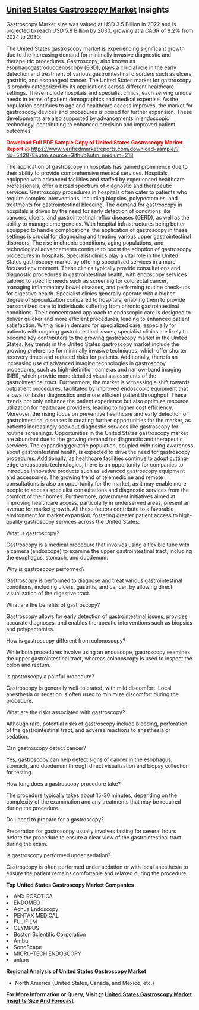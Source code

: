 <h2><a href="https://www.verifiedmarketreports.com/download-sample/?rid=542878&amp;utm_source=Github&amp;utm_medium=218" target="_blank">United States Gastroscopy Market</a> Insights</h2><p>Gastroscopy Market size was valued at USD 3.5 Billion in 2022 and is projected to reach USD 5.8 Billion by 2030, growing at a CAGR of 8.2% from 2024 to 2030.</p><p> <p>The United States gastroscopy market is experiencing significant growth due to the increasing demand for minimally invasive diagnostic and therapeutic procedures. Gastroscopy, also known as esophagogastroduodenoscopy (EGD), plays a crucial role in the early detection and treatment of various gastrointestinal disorders such as ulcers, gastritis, and esophageal cancer. The United States market for gastroscopy is broadly categorized by its applications across different healthcare settings. These include hospitals and specialist clinics, each serving unique needs in terms of patient demographics and medical expertise. As the population continues to age and healthcare access improves, the market for gastroscopy devices and procedures is poised for further expansion. These developments are also supported by advancements in endoscopic technology, contributing to enhanced precision and improved patient outcomes. <p><span class=""><span style="color: #ff0000;"><strong>Download Full PDF Sample Copy of United States Gastroscopy Market Report</strong> @ </span><a href="https://www.verifiedmarketreports.com/download-sample/?rid=542878&amp;utm_source=Github&amp;utm_medium=218" target="_blank">https://www.verifiedmarketreports.com/download-sample/?rid=542878&amp;utm_source=Github&amp;utm_medium=218</a></span></p> The application of gastroscopy in hospitals has gained prominence due to their ability to provide comprehensive medical services. Hospitals, equipped with advanced facilities and staffed by experienced healthcare professionals, offer a broad spectrum of diagnostic and therapeutic services. Gastroscopy procedures in hospitals often cater to patients who require complex interventions, including biopsies, polypectomies, and treatments for gastrointestinal bleeding. The demand for gastroscopy in hospitals is driven by the need for early detection of conditions like cancers, ulcers, and gastrointestinal reflux diseases (GERD), as well as the ability to manage emergencies. With hospital infrastructures being better equipped to handle complications, the application of gastroscopy in these settings is crucial for diagnosing and treating various upper gastrointestinal disorders. The rise in chronic conditions, aging populations, and technological advancements continue to boost the adoption of gastroscopy procedures in hospitals. Specialist clinics play a vital role in the United States gastroscopy market by offering specialized services in a more focused environment. These clinics typically provide consultations and diagnostic procedures in gastrointestinal health, with endoscopy services tailored to specific needs such as screening for colorectal cancer, managing inflammatory bowel diseases, and performing routine check-ups for digestive health. Specialist clinics generally operate with a higher degree of specialization compared to hospitals, enabling them to provide personalized care to individuals suffering from chronic gastrointestinal conditions. Their concentrated approach to endoscopic care is designed to deliver quicker and more efficient procedures, leading to enhanced patient satisfaction. With a rise in demand for specialized care, especially for patients with ongoing gastrointestinal issues, specialist clinics are likely to become key contributors to the growing gastroscopy market in the United States. Key trends in the United States gastroscopy market include the growing preference for minimally invasive techniques, which offer shorter recovery times and reduced risks for patients. Additionally, there is an increasing use of advanced imaging technologies in gastroscopy procedures, such as high-definition cameras and narrow-band imaging (NBI), which provide more detailed visual assessments of the gastrointestinal tract. Furthermore, the market is witnessing a shift towards outpatient procedures, facilitated by improved endoscopic equipment that allows for faster diagnostics and more efficient patient throughput. These trends not only enhance the patient experience but also optimize resource utilization for healthcare providers, leading to higher cost efficiency. Moreover, the rising focus on preventive healthcare and early detection of gastrointestinal diseases is creating further opportunities for the market, as patients increasingly seek out diagnostic services like gastroscopy for routine screenings. Opportunities in the United States gastroscopy market are abundant due to the growing demand for diagnostic and therapeutic services. The expanding geriatric population, coupled with rising awareness about gastrointestinal health, is expected to drive the need for gastroscopy procedures. Additionally, as healthcare facilities continue to adopt cutting-edge endoscopic technologies, there is an opportunity for companies to introduce innovative products such as advanced gastroscopy equipment and accessories. The growing trend of telemedicine and remote consultations is also an opportunity for the market, as it may enable more people to access specialist consultations and diagnostic services from the comfort of their homes. Furthermore, government initiatives aimed at improving healthcare access, particularly in underserved areas, present an avenue for market growth. All these factors contribute to a favorable environment for market expansion, fostering greater patient access to high-quality gastroscopy services across the United States. <p>What is gastroscopy?</p> <p>Gastroscopy is a medical procedure that involves using a flexible tube with a camera (endoscope) to examine the upper gastrointestinal tract, including the esophagus, stomach, and duodenum.</p> <p>Why is gastroscopy performed?</p> <p>Gastroscopy is performed to diagnose and treat various gastrointestinal conditions, including ulcers, gastritis, and cancer, by allowing direct visualization of the digestive tract.</p> <p>What are the benefits of gastroscopy?</p> <p>Gastroscopy allows for early detection of gastrointestinal issues, provides accurate diagnoses, and enables therapeutic interventions such as biopsies and polypectomies.</p> <p>How is gastroscopy different from colonoscopy?</p> <p>While both procedures involve using an endoscope, gastroscopy examines the upper gastrointestinal tract, whereas colonoscopy is used to inspect the colon and rectum.</p> <p>Is gastroscopy a painful procedure?</p> <p>Gastroscopy is generally well-tolerated, with mild discomfort. Local anesthesia or sedation is often used to minimize discomfort during the procedure.</p> <p>What are the risks associated with gastroscopy?</p> <p>Although rare, potential risks of gastroscopy include bleeding, perforation of the gastrointestinal tract, and adverse reactions to anesthesia or sedation.</p> <p>Can gastroscopy detect cancer?</p> <p>Yes, gastroscopy can help detect signs of cancer in the esophagus, stomach, and duodenum through direct visualization and biopsy collection for testing.</p> <p>How long does a gastroscopy procedure take?</p> <p>The procedure typically takes about 15-30 minutes, depending on the complexity of the examination and any treatments that may be required during the procedure.</p> <p>Do I need to prepare for a gastroscopy?</p> <p>Preparation for gastroscopy usually involves fasting for several hours before the procedure to ensure a clear view of the gastrointestinal tract during the exam.</p> <p>Is gastroscopy performed under sedation?</p> <p>Gastroscopy is often performed under sedation or with local anesthesia to ensure the patient remains comfortable and relaxed during the procedure.</p> </p><p><strong>Top United States Gastroscopy Market Companies</strong></p><div data-test-id=""><p><li>ANX ROBOTICA</li><li> ENDOMED</li><li> Aohua Endoscopy</li><li> PENTAX MEDICAL</li><li> FUJIFILM</li><li> OLYMPUS</li><li> Boston Scientific Corporation</li><li> Ambu</li><li> SonoScape</li><li> MICRO-TECH ENDOSCOPY</li><li> ankon</li></p><div><strong>Regional Analysis of&nbsp;United States Gastroscopy Market</strong></div><ul><li dir="ltr"><p dir="ltr">North America&nbsp;(United States, Canada, and Mexico, etc.)</p></li></ul><p><strong>For More Information or Query, Visit @&nbsp;</strong><strong><a href="https://www.verifiedmarketreports.com/product/gastroscopy-market/?utm_source=Github&amp;utm_medium=218" target="_blank">United States Gastroscopy Market Insights Size And Forecast</a></strong></p></div>

